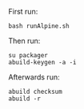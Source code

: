 
First run:
```
bash runAlpine.sh
```

Then run:

```
su packager
abuild-keygen -a -i
```

Afterwards run:

```
abuild checksum
abuild -r
```
